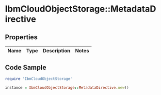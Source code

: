 # IbmCloudObjectStorage::MetadataDirective

## Properties

Name | Type | Description | Notes
------------ | ------------- | ------------- | -------------

## Code Sample

```ruby
require 'IbmCloudObjectStorage'

instance = IbmCloudObjectStorage::MetadataDirective.new()
```


